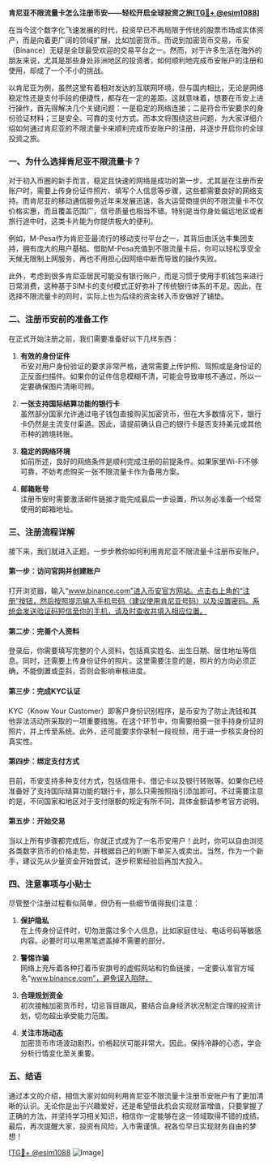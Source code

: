 **肯尼亚不限流量卡怎么注册币安——轻松开启全球投资之旅[[TG💪+ @esim1088](https://t.me/s/esim1088)]**

在当今这个数字化飞速发展的时代，投资早已不再局限于传统的股票市场或实体资产，而是向着更广阔的领域扩展，比如加密货币。而说到加密货币交易，币安（Binance）无疑是全球最受欢迎的交易平台之一。然而，对于许多生活在海外的朋友来说，尤其是那些身处非洲地区的投资者，如何顺利地完成币安账户的注册和使用，却成了一个不小的挑战。

以肯尼亚为例，虽然这里有着相对发达的互联网环境，但与国内相比，无论是网络稳定性还是支付手段的便捷性，都存在一定的差距。这就意味着，想要在币安上进行操作，首先得解决几个关键问题：一是稳定的网络连接；二是符合币安要求的身份验证材料；三是安全、可靠的支付方式。而本文将围绕这些问题，为大家详细介绍如何通过肯尼亚的不限流量卡来顺利完成币安账户的注册，并逐步开启你的全球投资之旅。

### **一、为什么选择肯尼亚不限流量卡？**

对于初入币圈的新手而言，稳定且快速的网络是成功的第一步。尤其是在注册币安账户时，需要上传身份证件照片、填写个人信息等步骤，这些都需要良好的网络支持。而肯尼亚的移动通信服务近年来发展迅速，各大运营商提供的不限流量卡不仅价格实惠，而且覆盖范围广，信号质量也相当不错。特别是当你身处偏远地区或者旅行途中时，这类卡片能为你提供极大的便利。

例如，M-Pesa作为肯尼亚最流行的移动支付平台之一，其背后由沃达丰集团支持，拥有庞大的用户基础。借助M-Pesa充值到不限流量卡后，你可以轻松享受全天候无限制上网服务，再也不用担心因网络中断而导致的操作失败。

此外，考虑到很多肯尼亚居民可能没有银行账户，而是习惯于使用手机钱包来进行日常消费，这种基于SIM卡的支付模式正好弥补了传统银行体系的不足。因此，在选择不限流量卡的同时，实际上也为后续的资金转入币安做好了铺垫。

### **二、注册币安前的准备工作**

在正式开始注册之前，我们需要准备好以下几样东西：

1. **有效的身份证件**  
   币安对用户身份验证的要求非常严格，通常需要上传护照、驾照或是身份证的正反面扫描件。如果你的证件信息模糊不清，可能会导致审核不通过，所以一定要确保图片清晰可辨。

2. **一张支持国际结算功能的银行卡**  
   虽然部分国家允许通过电子钱包直接购买加密货币，但在大多数情况下，银行卡仍然是主流支付渠道。因此，请提前确认自己的银行卡是否支持美元或其他币种的跨境转账。

3. **稳定的网络环境**  
   如前所述，良好的网络条件是顺利完成注册的前提条件。如果家里Wi-Fi不够可靠，不妨考虑购买一张不限流量卡作为备用方案。

4. **邮箱账号**  
   注册币安时需要激活邮件链接才能完成最后一步设置，所以务必准备一个经常使用的邮箱地址。

### **三、注册流程详解**

接下来，我们就进入正题，一步步教你如何利用肯尼亚不限流量卡注册币安账户。

#### **第一步：访问官网并创建账户**
打开浏览器，输入“www.binance.com”进入币安官方网站。点击右上角的“注册”按钮，然后按照提示输入手机号码（建议使用肯尼亚号码）以及设置密码。系统会发送验证码短信至你的手机，请及时查收并填入相应位置。

#### **第二步：完善个人资料**
登录后，你需要填写完整的个人资料，包括真实姓名、出生日期、居住地址等信息。同时，还需要上传身份证件的照片。这里需要注意的是，照片的方向必须正确，不能倒置或歪斜，否则会影响审核进度。

#### **第三步：完成KYC认证**
KYC（Know Your Customer）即客户身份识别程序，是币安为了防止洗钱和其他非法活动所采取的一项重要措施。在这个环节中，你需要拍摄一张手持身份证的照片，并上传至系统。此外，还可能要求你录制一段视频，用于进一步核实身份的真实性。

#### **第四步：绑定支付方式**
目前，币安支持多种支付方式，包括信用卡、借记卡以及银行转账等。如果你已经准备好了支持国际结算功能的银行卡，那么只需按照指引添加即可。不过需要注意的是，不同国家和地区对于支付限额的规定有所不同，具体金额请参考官方说明。

#### **第五步：开始交易**
当以上所有步骤都完成后，你就正式成为了一名币安用户！此时，你可以自由浏览各类数字货币的价格走势，并根据自己的判断下单买入或卖出。当然，作为一个新手，建议先从少量资金开始尝试，逐步积累经验后再加大投入。

### **四、注意事项与小贴士**

尽管整个注册过程看似简单，但仍有一些细节值得我们注意：

1. **保护隐私**  
   在上传身份证件时，切勿泄露过多个人信息，比如家庭住址、电话号码等敏感内容。必要时可以用黑笔遮盖掉不需要的部分。

2. **警惕诈骗**  
   网络上充斥着各种打着币安旗号的虚假网站和钓鱼链接，一定要认准官方域名“www.binance.com”，避免误入陷阱。

3. **合理规划资金**  
   初次接触加密货币时，切忌盲目跟风，要结合自身经济状况制定合理的投资计划，切勿超出承受能力范围。

4. **关注市场动态**  
   加密货币市场波动剧烈，价格起伏可能非常大。因此，保持冷静的心态，学会分析行情变化至关重要。

### **五、结语**

通过本文的介绍，相信大家对如何利用肯尼亚不限流量卡注册币安账户有了更加清晰的认识。无论你是出于兴趣爱好，还是希望借此机会实现财富增值，只要掌握了正确的方法，并坚持学习相关知识，相信你一定能够在这一领域取得不错的成绩。最后，再次提醒大家，投资有风险，入市需谨慎。祝各位早日实现财务自由的梦想！

[[TG💪+ @esim1088](https://t.me/s/esim1088) ![Image](https://i.postimg.cc/4NQfJmqS/Snipaste-2025-05-13-00-14-12.png)]
